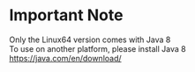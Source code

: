 # Important Note
Only the Linux64 version comes with Java 8  
To use on another platform, please install Java 8 
https://java.com/en/download/
